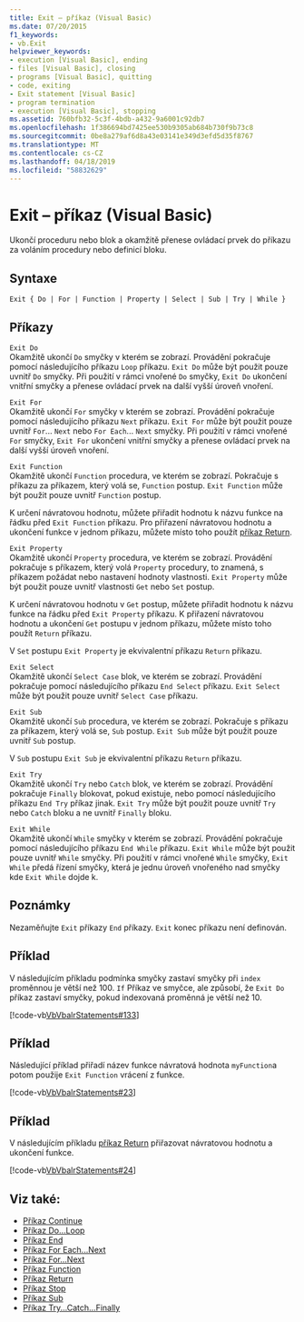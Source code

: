 ```yaml
---
title: Exit – příkaz (Visual Basic)
ms.date: 07/20/2015
f1_keywords:
- vb.Exit
helpviewer_keywords:
- execution [Visual Basic], ending
- files [Visual Basic], closing
- programs [Visual Basic], quitting
- code, exiting
- Exit statement [Visual Basic]
- program termination
- execution [Visual Basic], stopping
ms.assetid: 760bfb32-5c3f-4bdb-a432-9a6001c92db7
ms.openlocfilehash: 1f386694bd7425ee530b9305ab684b730f9b73c8
ms.sourcegitcommit: 0be8a279af6d8a43e03141e349d3efd5d35f8767
ms.translationtype: MT
ms.contentlocale: cs-CZ
ms.lasthandoff: 04/18/2019
ms.locfileid: "58832629"
---
```

# <a name="exit-statement-visual-basic"></a>Exit – příkaz (Visual Basic)
Ukončí proceduru nebo blok a okamžitě přenese ovládací prvek do příkazu za voláním procedury nebo definicí bloku.  
  
## <a name="syntax"></a>Syntaxe  
  
```  
Exit { Do | For | Function | Property | Select | Sub | Try | While }  
```  
  
## <a name="statements"></a>Příkazy  
 `Exit Do`  
 Okamžitě ukončí `Do` smyčky v kterém se zobrazí. Provádění pokračuje pomocí následujícího příkazu `Loop` příkazu. `Exit Do` může být použit pouze uvnitř `Do` smyčky. Při použití v rámci vnořené `Do` smyčky, `Exit Do` ukončení vnitřní smyčky a přenese ovládací prvek na další vyšší úroveň vnoření.  
  
 `Exit For`  
 Okamžitě ukončí `For` smyčky v kterém se zobrazí. Provádění pokračuje pomocí následujícího příkazu `Next` příkazu. `Exit For` může být použit pouze uvnitř `For`... `Next` nebo `For Each`... `Next` smyčky. Při použití v rámci vnořené `For` smyčky, `Exit For` ukončení vnitřní smyčky a přenese ovládací prvek na další vyšší úroveň vnoření.  
  
 `Exit Function`  
 Okamžitě ukončí `Function` procedura, ve kterém se zobrazí. Pokračuje s příkazu za příkazem, který volá se, `Function` postup. `Exit Function` může být použit pouze uvnitř `Function` postup.  
  
 K určení návratovou hodnotu, můžete přiřadit hodnotu k názvu funkce na řádku před `Exit Function` příkazu. Pro přiřazení návratovou hodnotu a ukončení funkce v jednom příkazu, můžete místo toho použít [příkaz Return](../../../visual-basic/language-reference/statements/return-statement.md).  
  
 `Exit Property`  
 Okamžitě ukončí `Property` procedura, ve kterém se zobrazí. Provádění pokračuje s příkazem, který volá `Property` procedury, to znamená, s příkazem požádat nebo nastavení hodnoty vlastnosti. `Exit Property` může být použit pouze uvnitř vlastnosti `Get` nebo `Set` postup.  
  
 K určení návratovou hodnotu v `Get` postup, můžete přiřadit hodnotu k názvu funkce na řádku před `Exit Property` příkazu. K přiřazení návratovou hodnotu a ukončení `Get` postupu v jednom příkazu, můžete místo toho použít `Return` příkazu.  
  
 V `Set` postupu `Exit Property` je ekvivalentní příkazu `Return` příkazu.  
  
 `Exit Select`  
 Okamžitě ukončí `Select Case` blok, ve kterém se zobrazí. Provádění pokračuje pomocí následujícího příkazu `End Select` příkazu. `Exit Select` může být použit pouze uvnitř `Select Case` příkazu.  
  
 `Exit Sub`  
 Okamžitě ukončí `Sub` procedura, ve kterém se zobrazí. Pokračuje s příkazu za příkazem, který volá se, `Sub` postup. `Exit Sub` může být použit pouze uvnitř `Sub` postup.  
  
 V `Sub` postupu `Exit Sub` je ekvivalentní příkazu `Return` příkazu.  
  
 `Exit Try`  
 Okamžitě ukončí `Try` nebo `Catch` blok, ve kterém se zobrazí. Provádění pokračuje `Finally` blokovat, pokud existuje, nebo pomocí následujícího příkazu `End Try` příkaz jinak. `Exit Try` může být použit pouze uvnitř `Try` nebo `Catch` bloku a ne uvnitř `Finally` bloku.  
  
 `Exit While`  
 Okamžitě ukončí `While` smyčky v kterém se zobrazí. Provádění pokračuje pomocí následujícího příkazu `End While` příkazu. `Exit While` může být použit pouze uvnitř `While` smyčky. Při použití v rámci vnořené `While` smyčky, `Exit While` předá řízení smyčky, která je jednu úroveň vnořeného nad smyčky kde `Exit While` dojde k.  
  
## <a name="remarks"></a>Poznámky  
 Nezaměňujte `Exit` příkazy `End` příkazy. `Exit` konec příkazu není definován.  
  
## <a name="example"></a>Příklad  
 V následujícím příkladu podmínka smyčky zastaví smyčky při `index` proměnnou je větší než 100. `If` Příkaz ve smyčce, ale způsobí, že `Exit Do` příkaz zastaví smyčky, pokud indexovaná proměnná je větší než 10.  
  
 [!code-vb[VbVbalrStatements#133](~/samples/snippets/visualbasic/VS_Snippets_VBCSharp/VbVbalrStatements/VB/class10.vb#133)]  
  
## <a name="example"></a>Příklad  
 Následující příklad přiřadí název funkce návratová hodnota `myFunction`a potom použije `Exit Function` vrácení z funkce.  
  
 [!code-vb[VbVbalrStatements#23](~/samples/snippets/visualbasic/VS_Snippets_VBCSharp/VbVbalrStatements/VB/Class1.vb#23)]  
  
## <a name="example"></a>Příklad  
 V následujícím příkladu [příkaz Return](../../../visual-basic/language-reference/statements/return-statement.md) přiřazovat návratovou hodnotu a ukončení funkce.  
  
 [!code-vb[VbVbalrStatements#24](~/samples/snippets/visualbasic/VS_Snippets_VBCSharp/VbVbalrStatements/VB/Class1.vb#24)]  
  
## <a name="see-also"></a>Viz také:

- [Příkaz Continue](../../../visual-basic/language-reference/statements/continue-statement.md)
- [Příkaz Do...Loop](../../../visual-basic/language-reference/statements/do-loop-statement.md)
- [Příkaz End](../../../visual-basic/language-reference/statements/end-statement.md)
- [Příkaz For Each...Next](../../../visual-basic/language-reference/statements/for-each-next-statement.md)
- [Příkaz For...Next](../../../visual-basic/language-reference/statements/for-next-statement.md)
- [Příkaz Function](../../../visual-basic/language-reference/statements/function-statement.md)
- [Příkaz Return](../../../visual-basic/language-reference/statements/return-statement.md)
- [Příkaz Stop](../../../visual-basic/language-reference/statements/stop-statement.md)
- [Příkaz Sub](../../../visual-basic/language-reference/statements/sub-statement.md)
- [Příkaz Try...Catch...Finally](../../../visual-basic/language-reference/statements/try-catch-finally-statement.md)
